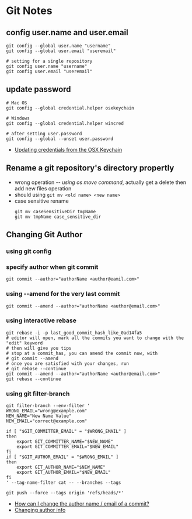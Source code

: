# Git Notes

## config user.name and user.email
```
git config --global user.name "username"
git config --global user.email "useremail"

# setting for a single repository
git config user.name "username"
git config user.email "useremail"
```

## update password
```
# Mac OS
git config --global credential.helper osxkeychain

# Windows
git config --global credential.helper wincred

# after setting user.password
git config --global --unset user.password
```

* [Updating credentials from the OSX Keychain](https://help.github.com/articles/updating-credentials-from-the-osx-keychain/)

## Rename a git repository's directory propertly
* wrong operation -- *using os move command*, actually get a delete then add new files operation
* should using `git mv <old name> <new name>`
* case sensitive rename
  ```
  git mv caseSensitiveDir tmpName
  git mv tmpName case_sensitive_dir
  ```


## Changing Git Author

### using git config

### specify author when git commit
```shell
git commit --author="authorName <author@eamil.com>"
```

### using --amend for the very last commit
```shell
git commit --amend --author="authorName <author@email.com>"
```

### using interactive rebase
```shell
git rebase -i -p last_good_commit_hash_like_0ad14fa5
# editor will open, mark all the commits you want to change with the "edit" keyword
# then will give you tips
# stop at a commit_has, you can amend the commit now, with
# git commit --amend
# once you are satisfied with your changes, run
# git rebase --continue
git commit --amend --author="authorName <author@email.com>"
git rebase --continue
```

### using git filter-branch
```
git filter-branch --env-filter '
WRONG_EMAIL="wrong@example.com"
NEW_NAME="New Name Value"
NEW_EMAIL="correct@example.com"

if [ "$GIT_COMMITTER_EMAIL" = "$WRONG_EMAIL" ]
then
    export GIT_COMMITTER_NAME="$NEW_NAME"
    export GIT_COMMITTER_EMAIL="$NEW_EMAIL"
fi
if [ "$GIT_AUTHOR_EMAIL" = "$WRONG_EMAIL" ]
then
    export GIT_AUTHOR_NAME="$NEW_NAME"
    export GIT_AUTHOR_EMAIL="$NEW_EMAIL"
fi
' --tag-name-filter cat -- --branches --tags

git push --force --tags origin 'refs/heads/*'
```

* [How can I change the author name / email of a commit?](https://www.git-tower.com/learn/git/faq/change-author-name-email)
* [Changing author info](https://help.github.com/articles/changing-author-info/)
